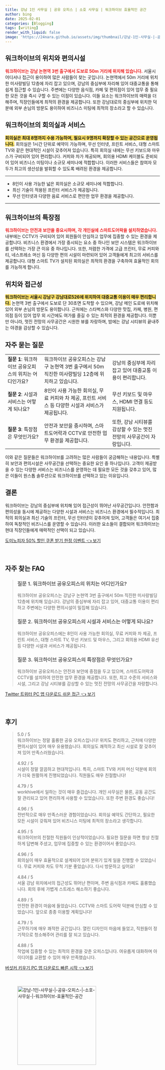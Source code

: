 ```yaml
---
title: 강남 1인 사무실 | 공유 오피스 | 소호 사무실 | 워크하이브 효율적인 공간
author: bing
date: 2025-02-01
categories: [Blogging]
tags: [writing]
render_with_liquid: false
image: 'https://24nara.github.io/assets/img/thumbnail/강남-1인-사무실-|-공유-오피스-|-소호-사무실-|-워크하이브-효율적인-공간.webp'
---
```



<h2 id='워크하이브의 위치와 편의시설'>워크하이브의 위치와 편의시설</h2>

<p><b><span style="color: #ee2323;">워크하이브는 강남 논현역 3번 출구에서 도보로 50m 거리에 위치해 있습니다.</span></b> 서울시 어디서나 접근이 용이하여 많은 사람들이 찾는 곳입니다. 논현역에서 50m 거리에 위치한 미사랑빌딩 12층에 자리 잡고 있으며, 강남의 중심부에 자리해 있어 대중교통을 통해 쉽게 접근할 수 있습니다. 주변에는 다양한 음식점, 카페 및 편의점이 있어 업무 중 필요한 모든 것을 즉시 구할 수 있는 이점이 있습니다. 이들 요소는 워크하이브의 매력을 더해주며, 직장인들에게 최적의 환경을 제공합니다. 또한 강남대로의 중심부에 위치한 덕분에 외부 손님의 방문도 용이하여 비즈니스 미팅에 최적의 장소라고 할 수 있습니다.</p>

<h2 id='워크하이브의 회의실과 서비스'>워크하이브의 회의실과 서비스</h2>

<p><b><span style="background-color: #ffe066;">회의실은 최대 8명까지 수용 가능하며, 필요시 9명까지 확장할 수 있는 공간으로 운영됩니다.</span></b> 회의실은 1시간 단위로 예약이 가능하며, 무선 인터넷, 프린트 서비스, 대형 스마트 TV와 같은 현대적인 시설이 갖추어져 있습니다. 특히 회의실 내에는 무선 키보드와 마우스가 구비되어 있어 편리합니다. 커피와 차가 제공되며, 회의용 HDMI 케이블도 준비되어 있어 비즈니스 미팅이나 소규모 세미나에 적합합니다. 이러한 서비스들은 참여자 모두가 최고의 생산성을 발휘할 수 있도록 배려된 환경을 제공합니다.</p>

<hr />

<ul>
    <li>8인이 사용 가능한 넓은 회의실은 소규모 세미나에 적합합니다.</li>
    <li>최신 기술이 적용된 프린터 서비스가 제공됩니다.</li>
    <li>무선 인터넷과 다양한 음료 서비스로 편안한 업무 환경을 제공합니다.</li>
</ul>

<hr />

<h2 id='워크하이브의 특장점'>워크하이브의 특장점</h2>

<p><b><span style="color: #ee2323;">워크하이브는 안전과 보안을 중요시하며, 각 개인실에 스마트도어락을 설치하였습니다.</span></b> 내부에는 CCTV가 구비되어 있어 회원들이 안심하고 업무에 집중할 수 있는 환경을 제공합니다. 비즈니스 환경에서 가장 중시되는 요소 중 하나인 보안 시스템은 워크하이브를 선택하는 가장 큰 이유 중 하나입니다. 또한, 저렴한 가격에 고급 프린터, 무료 커피와 티, 네스프레소 머신 등 다양한 편의 시설이 마련되어 있어 고객들에게 최고의 서비스를 제공합니다. 대형 스마트 TV가 설치된 회의실은 최적의 환경을 구축하여 효율적인 회의를 가능하게 합니다.</p>

<h2 id='위치와 접근성'>위치와 접근성</h2>

<p><b><span style="background-color: #ffe066;">워크하이브는 서울시 강남구 강남대로526에 위치하여 대중교통 이용이 매우 편리합니다.</span></b> 논현역 3번 출구에서 도보로 단 30초면 도착할 수 있으며, 강남 메인 도로에 위치해 있어 외부 손님의 방문도 용이합니다. 근처에는 스타벅스와 다양한 맛집, 카페, 병원, 편의점 등이 있어 업무 외 시간에도 여가를 즐길 수 있는 최적의 환경을 제공합니다. 이뿐만 아니라, 멋진 전망의 사무공간은 시원한 뷰를 자랑하며, 밤에는 강남 시티뷰의 끝내주는 야경을 감상할 수 있습니다.</p>

<h2 id='자주 묻는 질문'>자주 묻는 질문</h2>

<table>
    <tr>
        <td><b>질문 1</b>: 워크하이브 공유오피스의 위치는 어디인가요?</td>
        <td>워크하이브 공유오피스는 강남구 논현역 3번 출구에서 50m 직진한 미사랑빌딩 12층에 위치하고 있습니다.</td>
        <td>강남의 중심부에 자리 잡고 있어 대중교통 이용이 편리합니다.</td>
    </tr>
    <tr>
        <td><b>질문 2</b>: 시설과 서비스는 어떻게 되나요?</td>
        <td>8인이 사용 가능한 회의실, 무료 커피와 차 제공, 프린트 서비스 등 다양한 시설과 서비스가 제공됩니다.</td>
        <td>무선 키보드 및 마우스, HDMI 연결 등도 지원됩니다.</td>
    </tr>
    <tr>
        <td><b>질문 3</b>: 특장점은 무엇인가요?</td>
        <td>안전과 보안을 중시하며, 스마트도어락과 CCTV로 안전한 업무 환경을 제공합니다.</td>
        <td>또한, 강남 시티뷰를 감상할 수 있는 멋진 전망의 사무공간이 자랑입니다.</td>
    </tr>
</table>

<p>이와 같은 질문들은 워크하이브를 고려하는 많은 사람들이 궁금해하는 내용입니다. 특별히 보안과 편의시설은 사무공간을 선택하는 중요한 요인 중 하나입니다. 고객이 제공받을 수 있는 다양한 서비스는 비즈니스를 운영하는 데 필요한 모든 것을 갖추고 있어, 많은 이들이 원스톱 솔루션으로 워크하이브를 선택하고 있는 이유입니다.</p>

<h2 id='결론'>결론</h2>

<p>워크하이브는 강남의 중심부에 위치해 있어 접근성이 뛰어난 사무공간입니다. 안전함과 편의성을 동시에 제공하는 다양한 시설과 서비스는 비즈니스 환경에서 필수적입니다. 최적의 회의실과 최신 기술의 프린터, 무선 인터넷이 갖추어져 있어, 고객들은 여기서 집중하여 독창적인 비즈니스를 운영할 수 있습니다. 이러한 요소들이 결합되어 워크하이브는 현대 직장인들에게 매력적인 선택이 되고 있습니다.</p>


<p><a class="click-button" title="도미노피자 50% 할인 쿠폰 받기 한정 이벤트" href="https://24nara.github.io/posts/%EB%8F%84%EB%AF%B8%EB%85%B8%ED%94%BC%EC%9E%90-50-%ED%95%A0%EC%9D%B8-%EC%BF%A0%ED%8F%B0-%EB%B0%9B%EA%B8%B0-%ED%95%9C%EC%A0%95-%EC%9D%B4%EB%B2%A4%ED%8A%B8/" rel="dofollow">도미노피자 50% 할인 쿠폰 받기 한정 이벤트 👈 보기</a></p><br>
<h2 id='자주_찾는_FAQ'>자주 찾는 FAQ</h2>
<div itemscope="" itemtype="https://schema.org/FAQPage"> 
<blockquote> 
<div itemscope="" itemprop="mainEntity" itemtype="https://schema.org/Question"> 
<h3 itemprop="name">질문 1. 워크하이브 공유오피스의 위치는 어디인가요?</h3> 
<div itemscope="" itemprop="acceptedAnswer" itemtype="https://schema.org/Answer"> 
<span itemprop="text"> 
<p>워크하이브 공유오피스는 강남구 논현역 3번 출구에서 50m 직진한 미사랑빌딩 12층에 위치해 있습니다. 강남의 중심부에 자리 잡고 있어, 대중교통 이용이 편리하고 주변에는 다양한 편의시설이 밀집해 있습니다.</p> 
</span> 
</div> 
</div> 
<div itemscope="" itemprop="mainEntity" itemtype="https://schema.org/Question"> 
<h3 itemprop="name">질문 2. 워크하이브 공유오피스의 시설과 서비스는 어떻게 되나요?</h3> 
<div itemscope="" itemprop="acceptedAnswer" itemtype="https://schema.org/Answer"> 
<span itemprop="text"> 
<p>워크하이브 공유오피스에는 8인이 사용 가능한 회의실, 무료 커피와 차 제공, 프린트 서비스, 대형 스마트 TV, 무선 키보드 및 마우스, 그리고 회의용 HDMI 유선 등 다양한 시설과 서비스가 제공됩니다.</p> 
</span> 
</div> 
</div> 
<div itemscope="" itemprop="mainEntity" itemtype="https://schema.org/Question"> 
<h3 itemprop="name">질문 3. 워크하이브 공유오피스의 특장점은 무엇인가요?</h3> 
<div itemscope="" itemprop="acceptedAnswer" itemtype="https://schema.org/Answer"> 
<span itemprop="text"> 
<p>워크하이브 공유오피스는 안전과 보안에 중점을 두고 있으며, 스마트도어락과 CCTV를 설치하여 안전한 업무 환경을 제공합니다. 또한, 최고 수준의 서비스와 시설, 그리고 강남 시티뷰를 감상할 수 있는 멋진 전망의 사무공간을 자랑합니다.</p> 
</span> 
</div> 
</div> 
</blockquote> 
</div>
<p><a class="click-button" title="Twitter 트위터 PC 앱 다운로드 쉬운 접근" href="https://24nara.github.io/posts/Twitter-%ED%8A%B8%EC%9C%84%ED%84%B0-PC-%EC%95%B1-%EB%8B%A4%EC%9A%B4%EB%A1%9C%EB%93%9C-%EC%89%AC%EC%9A%B4-%EC%A0%91%EA%B7%BC/" rel="dofollow">Twitter 트위터 PC 앱 다운로드 쉬운 접근 👈 보기</a></p><br>
<h2 id='후기'>후기</h2>
<div itemscope itemtype="https://schema.org/Product">
  <blockquote>
  <div itemprop="review" itemscope itemtype="https://schema.org/Review">
      <div itemprop="reviewRating" itemscope itemtype="https://schema.org/Rating"> <span itemprop="ratingValue">5.0</span> / <span itemprop="bestRating">5</span> </div>
      <span itemprop="reviewBody">워크하이브는 정말 훌륭한 공유 오피스입니다! 위치도 편리하고, 근처에 다양한 편의시설이 있어 매우 유용했습니다. 회의실도 쾌적하고 최신 시설로 잘 갖추어져 있어 만족스러웠습니다.</span>
  </div>
  <br>
  <div itemprop="review" itemscope itemtype="https://schema.org/Review">
      <div itemprop="reviewRating" itemscope itemtype="https://schema.org/Rating"> <span itemprop="ratingValue">4.92</span> / <span itemprop="bestRating">5</span> </div>
      <span itemprop="reviewBody">시설이 정말 깔끔하고 현대적입니다. 특히, 스마트 TV와 커피 머신 덕분에 회의가 더욱 원활하게 진행되었습니다. 직원들도 매우 친절합니다!</span>
  </div>
  <br>
  <div itemprop="review" itemscope itemtype="https://schema.org/Review">
      <div itemprop="reviewRating" itemscope itemtype="https://schema.org/Rating"> <span itemprop="ratingValue">4.79</span> / <span itemprop="bestRating">5</span> </div>
      <span itemprop="reviewBody">workhive에서 일하는 것이 매우 즐겁습니다. 개인 사무실은 물론, 공동 공간도 잘 관리되고 있어 편리하게 사용할 수 있었습니다. 또한 주변 환경도 좋습니다!</span>
  </div>
  <br>
  <div itemprop="review" itemscope itemtype="https://schema.org/Review">
      <div itemprop="reviewRating" itemscope itemtype="https://schema.org/Rating"> <span itemprop="ratingValue">4.96</span> / <span itemprop="bestRating">5</span> </div>
      <span itemprop="reviewBody">전반적으로 매우 만족스러운 경험이었습니다. 회의실 예약도 간단하고, 필요한 모든 시설이 갖춰져 있어 비즈니스 미팅에 최적의 장소라고 생각합니다.</span>
  </div>
  <br>
  <div itemprop="review" itemscope itemtype="https://schema.org/Review">
      <div itemprop="reviewRating" itemscope itemtype="https://schema.org/Rating"> <span itemprop="ratingValue">4.95</span> / <span itemprop="bestRating">5</span> </div>
      <span itemprop="reviewBody">워크하이브의 친절한 직원들이 인상적이었습니다. 필요한 질문을 하면 항상 친절하게 답변해 주셨고, 업무에 집중할 수 있는 환경이어서 좋았습니다.</span>
  </div>
  <br>
  <div itemprop="review" itemscope itemtype="https://schema.org/Review">
      <div itemprop="reviewRating" itemscope itemtype="https://schema.org/Rating"> <span itemprop="ratingValue">4.96</span> / <span itemprop="bestRating">5</span> </div>
      <span itemprop="reviewBody">회의실이 매우 효율적으로 설계되어 있어 분위기 있게 일을 진행할 수 있었습니다. 무료 커피와 차도 무척 기분 좋았습니다. 다시 방문하고 싶어요!</span>
  </div>
  <br>
  <div itemprop="review" itemscope itemtype="https://schema.org/Review">
      <div itemprop="reviewRating" itemscope itemtype="https://schema.org/Rating"> <span itemprop="ratingValue">4.84</span> / <span itemprop="bestRating">5</span> </div>
      <span itemprop="reviewBody">서울 강남 위치에서의 접근성도 뛰어난 편이며, 주변 음식점과 카페도 훌륭했습니다. 회의 후에 가볍게 스트레스 해소하기 좋습니다.</span>
  </div>
  <br>
  <div itemprop="review" itemscope itemtype="https://schema.org/Review">
      <div itemprop="reviewRating" itemscope itemtype="https://schema.org/Rating"> <span itemprop="ratingValue">4.89</span> / <span itemprop="bestRating">5</span> </div>
      <span itemprop="reviewBody">안전한 환경이 마음에 들었습니다. CCTV와 스마트 도어락 덕분에 안심할 수 있었습니다. 앞으로 종종 이용할 계획입니다!</span>
  </div>
  <br>
  <div itemprop="review" itemscope itemtype="https://schema.org/Review">
      <div itemprop="reviewRating" itemscope itemtype="https://schema.org/Rating"> <span itemprop="ratingValue">4.79</span> / <span itemprop="bestRating">5</span> </div>
      <span itemprop="reviewBody">근무하기에 매우 쾌적한 공간입니다. 열린 디자인이 마음에 들었고, 직원들이 정기적으로 청소해주어 관리를 잘 되고 있습니다.</span>
  </div>
  <br>
  <div itemprop="review" itemscope itemtype="https://schema.org/Review">
      <div itemprop="reviewRating" itemscope itemtype="https://schema.org/Rating"> <span itemprop="ratingValue">4.88</span> / <span itemprop="bestRating">5</span> </div>
      <span itemprop="reviewBody">작업에 집중할 수 있는 최적의 환경을 갖춘 오피스입니다. 여유롭게 대화하며 아이디어를 교환할 수 있어 매우 만족했습니다.</span>
  </div>
  </blockquote>
</div>
<p><a class="click-button" title="버섯커 키우기 PC 앱 다운로드 빠른 시작" href="https://24nara.github.io/posts/%EB%B2%84%EC%84%AF%EC%BB%A4-%ED%82%A4%EC%9A%B0%EA%B8%B0-PC-%EC%95%B1-%EB%8B%A4%EC%9A%B4%EB%A1%9C%EB%93%9C-%EB%B9%A0%EB%A5%B8-%EC%8B%9C%EC%9E%91/" rel="dofollow">버섯커 키우기 PC 앱 다운로드 빠른 시작 👈 보기</a></p><br>
<figure class="image"><img src="https://24nara.github.io/assets/img/thumbnail/강남-1인-사무실-|-공유-오피스-|-소호-사무실-|-워크하이브-효율적인-공간.webp" alt="강남-1인-사무실-|-공유-오피스-|-소호-사무실-|-워크하이브-효율적인-공간" width="256" height="256"></figure>